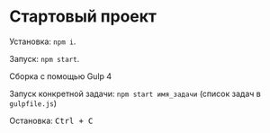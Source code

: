 # Стартовый проект

Установка: `npm i`.

Запуск: `npm start`.

Сборка с помощью Gulp 4

Запуск конкретной задачи: `npm start имя_задачи` (список задач  в `gulpfile.js`)

Остановка: <kbd>Ctrl + C</kbd>






